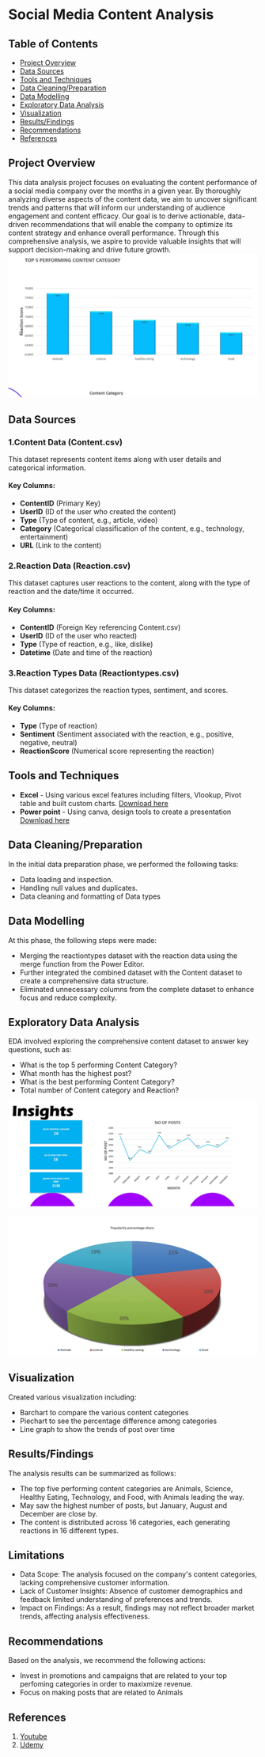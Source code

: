 # Social Media Content Analysis

## Table of Contents
- [Project Overview](#project-overview)
- [Data Sources](#data-sources)
- [Tools and Techniques](#tools-and-techniques)
- [Data Cleaning/Preparation](#data-cleaningpreparation)
- [Data Modelling](#data-modelling)
- [Exploratory Data Analysis](#exploratory-data-analysis)
- [Visualization](#visualization)
- [Results/Findings](#resultsfindings)
- [Recommendations](#recommendations)
- [References](#references)


## Project Overview

This data analysis project focuses on evaluating the content performance of a social media company over the months in a given year. By thoroughly analyzing diverse aspects of the content data, we aim to uncover significant trends and patterns that will inform our understanding of audience engagement and content efficacy. Our goal is to derive actionable, data-driven recommendations that will enable the company to optimize its content strategy and enhance overall performance. Through this comprehensive analysis, we aspire to provide valuable insights that will support decision-making and drive future growth.
![bar plot](https://github.com/Estar27/Data_Analytics_and_Visualization_Project/blob/main/Bar_plot.png?raw=true)

## Data Sources
### 1.Content Data (Content.csv)
This dataset represents content items along with user details and categorical information.
#### Key Columns:
- **ContentID** (Primary Key)
- **UserID** (ID of the user who created the content)
- **Type** (Type of content, e.g., article, video)
- **Category** (Categorical classification of the content, e.g., technology, entertainment)
- **URL** (Link to the content)

### 2.Reaction Data (Reaction.csv)
This dataset captures user reactions to the content, along with the type of reaction and the date/time it 
occurred.
#### Key Columns:
- **ContentID** (Foreign Key referencing Content.csv)
- **UserID** (ID of the user who reacted)
- **Type** (Type of reaction, e.g., like, dislike)
- **Datetime** (Date and time of the reaction)

### 3.Reaction Types Data (Reactiontypes.csv)
This dataset categorizes the reaction types, sentiment, and scores.
#### Key Columns:
- **Type** (Type of reaction)
- **Sentiment** (Sentiment associated with the reaction, e.g., positive, negative, neutral)
- **ReactionScore** (Numerical score representing the reaction)

## Tools and Techniques
- **Excel** - Using various excel features including filters, Vlookup, Pivot table and built custom charts. [Download here](https://microsoft.com)
- **Power point** - Using canva, design tools to create a presentation [Download here](https://microsoft.com)

## Data Cleaning/Preparation
In the initial data preparation phase, we performed the following tasks:
- Data loading and inspection.
- Handling null values and duplicates.
- Data cleaning and formatting of Data types

## Data Modelling
At this phase, the following steps were made:
- Merging the reactiontypes dataset with the reaction data using the merge function from the Power Editor.
-  Further integrated the combined dataset with the Content dataset to create a comprehensive data structure.
- Eliminated unnecessary columns from the complete dataset to enhance focus and reduce complexity.

## Exploratory Data Analysis
EDA involved exploring the comprehensive content dataset to answer key questions, such as:
- What is the top 5 performing Content Category?
- What month has the highest post?
- What is the best performing Content Category?
- Total number of Content category and Reaction?

![Line graph](https://github.com/Estar27/Data_Analytics_and_Visualization_Project/blob/main/Line_graph%20and%20Cards.png?raw=true)

![Pie chart](https://github.com/Estar27/Data_Analytics_and_Visualization_Project/blob/main/Pie_chart.png?raw=true)

## Visualization
Created various visualization including:
- Barchart to compare the various content categories
- Piechart to see the percentage difference among categories
- Line graph to show the trends of post over time

## Results/Findings
The analysis results can be summarized as follows:
- The top five performing content categories are Animals, Science, Healthy Eating, Technology, and Food, with Animals leading the way.
-  May saw the highest number of posts, but January, August and December are close by.
- The content is distributed across 16 categories, each generating reactions in 16 different types.

## Limitations 
- Data Scope: The analysis focused on the company's content categories, lacking comprehensive customer information.
- Lack of Customer Insights: Absence of customer demographics and feedback limited understanding of preferences and trends.
- Impact on Findings: As a result, findings may not reflect broader market trends, affecting analysis effectiveness.

## Recommendations
Based on the analysis, we recommend the following actions:
- Invest in promotions and campaigns that are related to your top perfoming categories in order to maxixmize revenue.
- Focus on making posts that are related to Animals 

## References

1. [Youtube](https://www.youtube.com/watch?v=aUMEx4in2iU)
2. [Udemy](https://www.udemy.com/course/dataanalysiswithexcelandpbi/learn/lecture/39816494?start=0#content)
